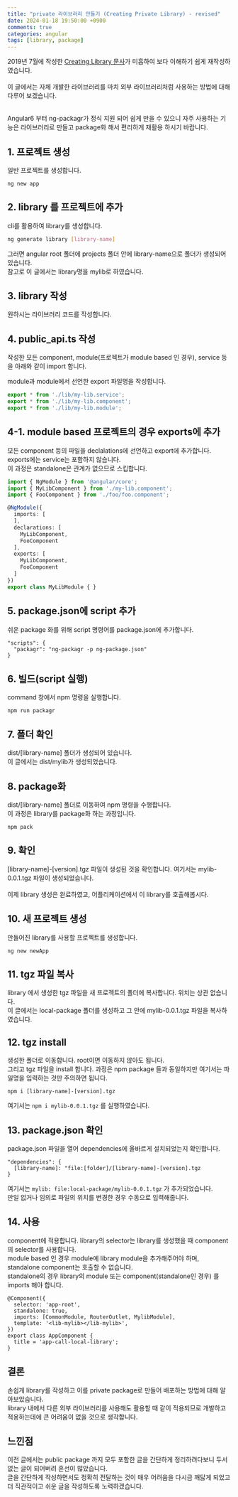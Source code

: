 ```yaml
---
title: "private 라이브러리 만들기 (Creating Private Library) - revised"
date: 2024-01-18 19:50:00 +0900
comments: true
categories: angular
tags: [library, package]
---
```


2019년 7월에 작성한 [Creating Library 문사](https://ksrae.github.io//angular/creating-library/)가 미흡하여 보다 이해하기 쉽게 재작성하였습니다.<br/>
<br/>
이 글에서는 자체 개발한 라이브러리를 마치 외부 라이브러리처럼 사용하는 방법에 대해 다루어 보겠습니다.<br><br>

Angular6 부터 ng-packagr가 정식 지원 되어 쉽게 만을 수 있으니 자주 사용하는 기능은 라이브러리로 만들고 package화 해서 편리하게 재활용 하시기 바랍니다.<br>

## 1. 프로젝트 생성

일반 프로젝트를 생성합니다.

```
ng new app
```

## 2. library 를 프로젝트에 추가
cli를 활용하여 library를 생성합니다.<br>

```bash
ng generate library [library-name]
```

그러면 angular root 폴더에 projects 폴더 안에 library-name으로 폴더가 생성되어 있습니다.<br/>
참고로 이 글에서는 library명을 mylib로 하였습니다.

## 3. library 작성
원하시는 라이브러리 코드를 작성합니다.
 
## 4. public_api.ts 작성
작성한 모든 component, module(프로젝트가 module based 인 경우), service 등을 아래와 같이 import 합니다.<br/>


module과 module에서 선언한 export 파일명을 작성합니다.
```ts
export * from './lib/my-lib.service';
export * from './lib/my-lib.component';
export * from './lib/my-lib.module';
```


## 4-1. module based 프로젝트의 경우 exports에 추가
모든 component 등의 파일을 declalations에 선언하고 export에 추가합니다.<br/>
exports에는 service는 포함하지 않습니다.<br/>
이 과정은 standalone은 관계가 없으므로 스킵합니다.

```ts
import { NgModule } from '@angular/core';
import { MyLibComponent } from './my-lib.component';
import { FooComponent } from './foo/foo.component';

@NgModule({
  imports: [
  ],
  declarations: [
    MyLibComponent,
    FooComponent
  ],
  exports: [
    MyLibComponent,
    FooComponent
  ]
})
export class MyLibModule { }
```

## 5. package.json에 script 추가

쉬운 package 화를 위해 script 명령어를 package.json에 추가합니다.

```
"scripts": {
  "packagr": "ng-packagr -p ng-package.json"
}
```

## 6. 빌드(script 실행)
command 창에서 npm 명령을 실행합니다.
```
npm run packagr
```

## 7. 폴더 확인
dist/[library-name] 폴더가 생성되어 있습니다. <br/>
이 글에서는 dist/mylib가 생성되었습니다.

## 8. package화 
dist/[library-name] 폴더로 이동하여 npm 명령을 수행합니다.<br/>
이 과정은 library를 package화 하는 과정입니다.

```
npm pack
```

## 9. 확인
[library-name]-[version].tgz 파일이 생성된 것을 확인합니다. 여기서는 mylib-0.0.1.tgz 파일이 생성되었습니다.<br/>
<br/>
이제 library 생성은 완료하였고, 어플리케이션에서 이 library를 호출해봅시다.

## 10. 새 프로젝트 생성
만들어진 library를 사용할 프로젝트를 생성합니다.
```
ng new newApp
```

## 11. tgz 파일 복사
library 에서 생성한 tgz 파일을 새 프로젝트의 폴더에 복사합니다. 위치는 상관 없습니다.<br/>
이 글에서는 local-package 폴더를 생성하고 그 안에 mylib-0.0.1.tgz 파일을 복사하였습니다.

## 12. tgz install
생성한 폴더로 이동합니다. root이면 이동하지 않아도 됩니다.<br/>
그리고 tgz 파일을 install 합니다. 과정은 npm package 들과 동일하지만 여기서는 파일명을 입력하는 것만 주의하면 됩니다.
```
npm i [library-name]-[version].tgz
```
여기서는 `npm i mylib-0.0.1.tgz` 를 실행하였습니다.

## 13. package.json 확인
package.json 파일을 열어 dependencies에 올바르게 설치되었는지 확인합니다.

```
"dependencies": {
  [library-name]: "file:[folder]/[library-name]-[version].tgz
}
```
여기서는 `mylib: file:local-package/mylib-0.0.1.tgz` 가 추가되었습니다. <br/>
만일 없거나 임의로 파일의 위치를 변경한 경우 수동으로 입력해줍니다. 

## 14. 사용
component에 적용합니다. library의 selector는 library를 생성했을 때 component의 selector를 사용합니다.<br/>
module based 인 경우 module에 library module을 추가해주어야 하며, standalone component는 호출할 수 없습니다.<br/>
standalone의 경우 library의 module 또는 component(standalone인 경우) 를 imports 해야 합니다.

```
@Component({
  selector: 'app-root',
  standalone: true,
  imports: [CommonModule, RouterOutlet, MylibModule],
  template: '<lib-mylib></lib-mylib>',
})
export class AppComponent {
  title = 'app-call-local-library';
}
```

## 결론
손쉽게 library를 작성하고 이를 private package로 만들어 배포하는 방법에 대해 알아보았습니다.<br/>
library 내에서 다른 외부 라이브러리를 사용해도 활용할 때 같이 적용되므로 개발하고 적용하는데에 큰 어려움이 없을 것으로 생각합니다.<br/>


## 느낀점
이전 글에서는 public package 까지 모두 포함한 글을 간단하게 정리하려다보니 두서없는 글이 되어버려 혼선이 많았습니다.<br/>
글을 간단하게 작성하면서도 정확히 전달하는 것이 매우 어려움을 다시금 깨닳게 되었고 더 직관적이고 쉬운 글을 작성하도록 노력하겠습니다.<br/>


